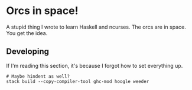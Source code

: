 # Orcs in space!

A stupid thing I wrote to learn Haskell and ncurses. The orcs are in space. You get the idea.

## Developing

If I'm reading this section, it's because I forgot how to set everything up.

```
# Maybe hindent as well?
stack build --copy-compiler-tool ghc-mod hoogle weeder
```
